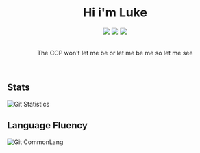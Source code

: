 <h1 align="center">Hi i'm Luke</h1>

<div align="center">
  <a href="https://www.typescriptlang.org"><img src="https://img.shields.io/badge/typescript-%23007ACC.svg?style=for-the-badge&logo=typescript&logoColor=white"></a>
  <img src="https://img.shields.io/badge/html5%20-%23E34F26.svg?style=for-the-badge&logo=html5&logoColor=white">
  <img src="https://img.shields.io/badge/css3%20-%231572B6.svg?style=for-the-badge&logo=css3&logoColor=white">
</div>
<br>

<!-- Descriptor !-->
<p align="center">The CCP won't let me be or let me be me so let me see</p>
<br>

## Stats
![Git Statistics](https://github-readme-stats.vercel.app/api?username=ProtoLuke621&show_icons=true&theme=tokyonight&include_all_commits=true&count_private=true&hide_border=true)

## Language Fluency
![Git CommonLang](https://github-readme-stats.vercel.app/api/top-langs/?username=ProtoLuke621&hide_border=true&layout=compact&theme=tokyonight)
